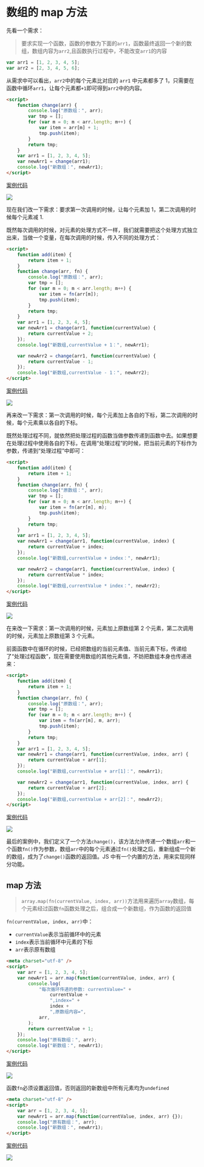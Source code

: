 # 数组的 map 方法

先看一个需求：

> 要求实现一个函数，函数的参数为下面的`arr1`，函数最终返回一个新的数组，数组内容为`arr2`,且函数执行过程中，不能改变`arr1`的内容

```js
var arr1 = [1, 2, 3, 4, 5];
var arr2 = [2, 3, 4, 5, 6];
```

从需求中可以看出，`arr2`中的每个元素比对应的 `arr1` 中元素都多了 1，只需要在函数中循环`arr1`，让每个元素都`+1`即可得到`arr2`中的内容。

```html
<script>
    function change(arr) {
        console.log("原数组：", arr);
        var tmp = [];
        for (var m = 0; m < arr.length; m++) {
            var item = arr[m] + 1;
            tmp.push(item);
        }
        return tmp;
    }
    var arr1 = [1, 2, 3, 4, 5];
    var newArr1 = change(arr1);
    console.log("新数组：", newArr1);
</script>
```

[案例代码](./demo/demo01.html)

![](./images/01.png)

现在我们改一下需求：要求第一次调用的时候，让每个元素加 1，第二次调用的时候每个元素减 1.

既然每次调用的时候，对元素的处理方式不一样，我们就需要把这个处理方式独立出来，当做一个变量，在每次调用的时候，传入不同的处理方式：

```html
<script>
    function add(item) {
        return item + 1;
    }
    function change(arr, fn) {
        console.log("原数组：", arr);
        var tmp = [];
        for (var m = 0; m < arr.length; m++) {
            var item = fn(arr[m]);
            tmp.push(item);
        }
        return tmp;
    }
    var arr1 = [1, 2, 3, 4, 5];
    var newArr1 = change(arr1, function(currentValue) {
        return currentValue + 2;
    });
    console.log("新数组,currentValue + 1：", newArr1);

    var newArr2 = change(arr1, function(currentValue) {
        return currentValue - 1;
    });
    console.log("新数组,currentValue - 1：", newArr2);
</script>
```

[案例代码](./demo/demo02.html)

![](./images/02.png)

再来改一下需求：第一次调用的时候，每个元素加上各自的下标，第二次调用的时候，每个元素乘以各自的下标。

既然处理过程不同，就依然把处理过程的函数当做参数传递到函数中去。如果想要在处理过程中使用各自的下标，在调用“处理过程”的时候，把当前元素的下标作为参数，传递到“处理过程”中即可：

```html
<script>
    function add(item) {
        return item + 1;
    }
    function change(arr, fn) {
        console.log("原数组：", arr);
        var tmp = [];
        for (var m = 0; m < arr.length; m++) {
            var item = fn(arr[m], m);
            tmp.push(item);
        }
        return tmp;
    }
    var arr1 = [1, 2, 3, 4, 5];
    var newArr1 = change(arr1, function(currentValue, index) {
        return currentValue + index;
    });
    console.log("新数组,currentValue + index：", newArr1);

    var newArr2 = change(arr1, function(currentValue, index) {
        return currentValue * index;
    });
    console.log("新数组,currentValue * index：", newArr2);
</script>
```

[案例代码](./demo/demo03.html)

![](./images/03.png)

在来改一下需求：第一次调用的时候，元素加上原数组第 2 个元素，第二次调用的时候，元素加上原数组第 3 个元素。

前面函数中在循环的时候，已经把数组的当前元素值、当前元素下标，传递给了“处理过程函数”，现在需要使用数组的其他元素值，不妨把数组本身也传递进来：

```html
<script>
    function add(item) {
        return item + 1;
    }
    function change(arr, fn) {
        console.log("原数组：", arr);
        var tmp = [];
        for (var m = 0; m < arr.length; m++) {
            var item = fn(arr[m], m, arr);
            tmp.push(item);
        }
        return tmp;
    }
    var arr1 = [1, 2, 3, 4, 5];
    var newArr1 = change(arr1, function(currentValue, index, arr) {
        return currentValue + arr[1];
    });
    console.log("新数组,currentValue + arr[1]：", newArr1);

    var newArr2 = change(arr1, function(currentValue, index, arr) {
        return currentValue + arr[2];
    });
    console.log("新数组,currentValue + arr[2]：", newArr2);
</script>
```

[案例代码](./demo/demo04.html)

![](./images/04.png)

最后的案例中，我们定义了一个方法`change()`，该方法允许传递一个数组`arr`和一个函数`fn()`作为参数，数组`arr`中的每个元素通过`fn()`处理之后，重新组成一个新的数组，成为了`change()`函数的返回值。JS 中有一个内置的方法，用来实现同样分功能。

## map 方法

> `array.map(fn(currentValue, index, arr))`方法用来遍历`array`数组，每个元素经过函数`fn`函数处理之后，组合成一个新数组，作为函数的返回值

`fn(currentValue, index, arr)`中：

-   `currentValue`表示当前循环中的元素
-   `index`表示当前循环中元素的下标
-   `arr`表示原有数组

```html
<meta charset="utf-8" />
<script>
    var arr = [1, 2, 3, 4, 5];
    var newArr1 = arr.map(function(currentValue, index, arr) {
        console.log(
            "每次循环传递的参数: currentValue=" +
                currentValue +
                ",index=" +
                index +
                ",原数组内容=",
            arr,
        );
        return currentValue + 1;
    });
    console.log("原有数组：", arr);
    console.log("新数组：", newArr1);
</script>
```

[案例代码](./demo/demo05.html)

![](./images/05.png)

函数`fn`必须设置返回值，否则返回的新数组中所有元素均为`undefined`

```html
<meta charset="utf-8" />
<script>
    var arr = [1, 2, 3, 4, 5];
    var newArr1 = arr.map(function(currentValue, index, arr) {});
    console.log("原有数组：", arr);
    console.log("新数组：", newArr1);
</script>
```

[案例代码](./demo/demo06.html)

![](./images/06.png)
